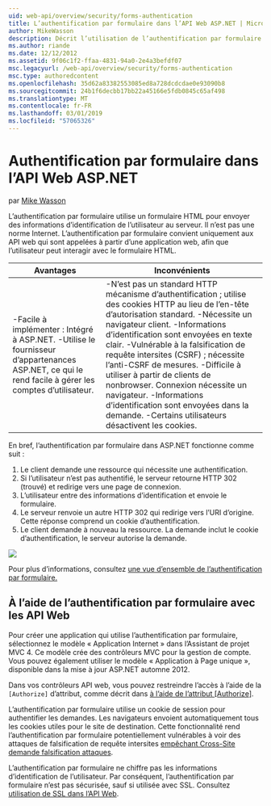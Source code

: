 ```yaml
---
uid: web-api/overview/security/forms-authentication
title: L’authentification par formulaire dans l’API Web ASP.NET | Microsoft Docs
author: MikeWasson
description: Décrit l’utilisation de l’authentification par formulaire dans l’API Web ASP.NET.
ms.author: riande
ms.date: 12/12/2012
ms.assetid: 9f06c1f2-ffaa-4831-94a0-2e4a3befdf07
msc.legacyurl: /web-api/overview/security/forms-authentication
msc.type: authoredcontent
ms.openlocfilehash: 35d62a83382553085ed8a728dcdcdae0e93090b8
ms.sourcegitcommit: 24b1f6decbb17bb22a45166e5fdb0845c65af498
ms.translationtype: MT
ms.contentlocale: fr-FR
ms.lasthandoff: 03/01/2019
ms.locfileid: "57065326"
---
```

<a name="forms-authentication-in-aspnet-web-api"></a>Authentification par formulaire dans l’API Web ASP.NET
====================
par [Mike Wasson](https://github.com/MikeWasson)

L’authentification par formulaire utilise un formulaire HTML pour envoyer des informations d’identification de l’utilisateur au serveur. Il n’est pas une norme Internet. L’authentification par formulaire convient uniquement aux API web qui sont appelées à partir d’une application web, afin que l’utilisateur peut interagir avec le formulaire HTML.

| Avantages | Inconvénients |
| --- | --- |
| -Facile à implémenter : Intégré à ASP.NET. -Utilise le fournisseur d’appartenances ASP.NET, ce qui le rend facile à gérer les comptes d’utilisateur. | -N’est pas un standard HTTP mécanisme d’authentification ; utilise des cookies HTTP au lieu de l’en-tête d’autorisation standard. -Nécessite un navigateur client. -Informations d’identification sont envoyées en texte clair. -Vulnérable à la falsification de requête intersites (CSRF) ; nécessite l’anti-CSRF de mesures. -Difficile à utiliser à partir de clients de nonbrowser. Connexion nécessite un navigateur. -Informations d’identification sont envoyées dans la demande. -Certains utilisateurs désactivent les cookies. |

En bref, l’authentification par formulaire dans ASP.NET fonctionne comme suit :

1. Le client demande une ressource qui nécessite une authentification.
2. Si l’utilisateur n’est pas authentifié, le serveur retourne HTTP 302 (trouvé) et redirige vers une page de connexion.
3. L’utilisateur entre des informations d’identification et envoie le formulaire.
4. Le serveur renvoie un autre HTTP 302 qui redirige vers l’URI d’origine. Cette réponse comprend un cookie d’authentification.
5. Le client demande à nouveau la ressource. La demande inclut le cookie d’authentification, le serveur autorise la demande.

![](forms-authentication/_static/image1.png)

Pour plus d’informations, consultez [une vue d’ensemble de l’authentification par formulaire.](../../../web-forms/overview/older-versions-security/introduction/an-overview-of-forms-authentication-cs.md)

## <a name="using-forms-authentication-with-web-api"></a>À l’aide de l’authentification par formulaire avec les API Web

Pour créer une application qui utilise l’authentification par formulaire, sélectionnez le modèle « Application Internet » dans l’Assistant de projet MVC 4. Ce modèle crée des contrôleurs MVC pour la gestion de compte. Vous pouvez également utiliser le modèle « Application à Page unique », disponible dans la mise à jour ASP.NET automne 2012.

Dans vos contrôleurs API web, vous pouvez restreindre l’accès à l’aide de la `[Authorize]` d’attribut, comme décrit dans [à l’aide de l’attribut [Authorize]](authentication-and-authorization-in-aspnet-web-api.md#auth3).

L’authentification par formulaire utilise un cookie de session pour authentifier les demandes. Les navigateurs envoient automatiquement tous les cookies utiles pour le site de destination. Cette fonctionnalité rend l’authentification par formulaire potentiellement vulnérables à voir des attaques de falsification de requête intersites [empêchant Cross-Site demande falsification attaques](preventing-cross-site-request-forgery-csrf-attacks.md).

L’authentification par formulaire ne chiffre pas les informations d’identification de l’utilisateur. Par conséquent, l’authentification par formulaire n’est pas sécurisée, sauf si utilisée avec SSL. Consultez [utilisation de SSL dans l’API Web](working-with-ssl-in-web-api.md).

